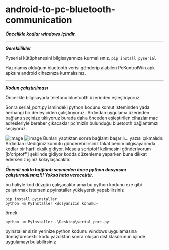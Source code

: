 # android-to-pc-bluetooth-communication
***Öncelikle kodlar windows içindir.***
___

***Gereklilikler***

Pyserial kütüphanesini bilgisayarınıza kurmalısınız. ```pip install pyserial``` 

Hazırlamış olduğum bluetooth verisi gönderip alabilen PcKontrolWin.apk apksını android cihazınıza kurmalısınız.
___

***Kodun çalıştırılması***

Öncelikle bilgisayarla telefonu bluetooth üzerinden eşleştiriyoruz.

Sonra serial_port.py ismindeki python kodunu komut isteminden yada herhangi bir derleyiciden çalıştırıyoruz. Ardından uygulama üzerinden bağlantı seçinize tıklıyoruz burada daha önceden eşleştirilen cihazlar mac adresleriyle beraber çıkacaklar pc'mizin bulunduğu bluetooth bağlantımızı seçiyoruz.

![image](https://user-images.githubusercontent.com/99413396/167316293-375a7ba6-f235-4028-8de6-34c4a506c11b.png)
![image](https://user-images.githubusercontent.com/99413396/167316359-3df6c470-2b74-45eb-86a1-c80e3af9b966.png)
Bunları yaptıktan sonra bağlantı başarılı... yazısı çıkmalıdır. Ardından istediğiniz komutu gönderebilirsiniz fakat benim bilgisayarımda kodlar bir harfi eksik gidiyor. Mesela scriptoff kelimesini gönderiyorum [b'criptoff'] şeklinde gidiyor kodda düzenleme yaparken buna dikkat ederseniz işiniz kolaylaşacaktır.

***Önemli nokta bağlantı seçmeden önce python dosyasını çalıştırmalısınız!!! Yoksa hata verecektir.***

bu haliyle kod düzgün çalışacaktır ama bu python kodunu exe gibi çalıştırmak isterseniz pyinstaller yükleyerek yapabilirsiniz 
```
pip install pyinstaller
python -m PyInstaller <dosyanızın konumu>
```

örnek: 
```
python -m PyInstaller .\Desktop\serial_port.py
```

pyinstaller sizin yerinize python kodunu windows uygulamasına dönüştürecektir kodu yazdıktan sonra oluşan dist klasörünün içinde uygulamayı bulabilirsiniz

